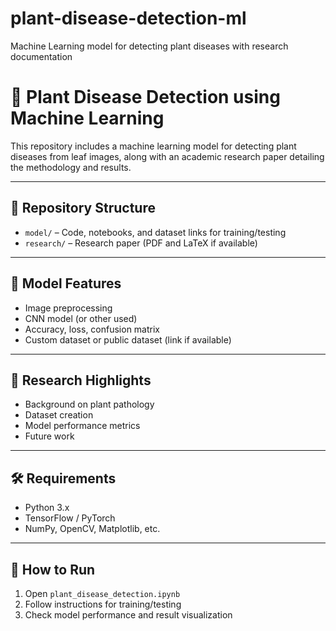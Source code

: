 # plant-disease-detection-ml
Machine Learning model for detecting plant diseases with research documentation
# 🌿 Plant Disease Detection using Machine Learning

This repository includes a machine learning model for detecting plant diseases from leaf images, along with an academic research paper detailing the methodology and results.

---

## 📁 Repository Structure

- `model/` – Code, notebooks, and dataset links for training/testing
- `research/` – Research paper (PDF and LaTeX if available)

---

## 🤖 Model Features

- Image preprocessing
- CNN model (or other used)
- Accuracy, loss, confusion matrix
- Custom dataset or public dataset (link if available)

---

## 📜 Research Highlights

- Background on plant pathology
- Dataset creation
- Model performance metrics
- Future work

---

## 🛠 Requirements

- Python 3.x
- TensorFlow / PyTorch
- NumPy, OpenCV, Matplotlib, etc.

---

## 🚀 How to Run

1. Open `plant_disease_detection.ipynb`
2. Follow instructions for training/testing
3. Check model performance and result visualization
